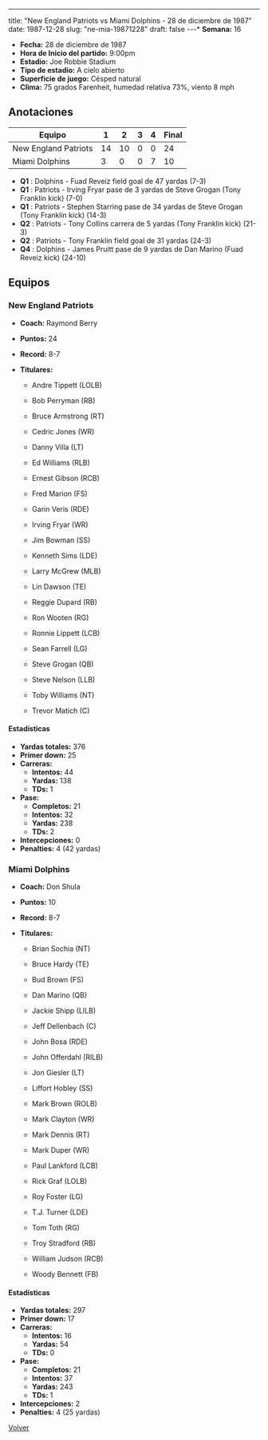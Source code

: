 ---
title: "New England Patriots vs Miami Dolphins - 28 de diciembre de 1987"
date: 1987-12-28
slug: "ne-mia-19871228"
draft: false
---* **Semana:** 16
* **Fecha:** 28 de diciembre de 1987
* **Hora de Inicio del partido:** 9:00pm
* **Estadio:** Joe Robbie Stadium
* **Tipo de estadio:** A cielo abierto
* **Superficie de juego:** Césped natural
* **Clima:** 75 grados Farenheit, humedad relativa 73%, viento 8 mph




## Anotaciones
| Equipo | 1 | 2 | 3 | 4 | Final |
|--------|---|---|---|---|-------|
| New England Patriots  | 14 | 10 | 0 | 0  | 24 |
| Miami Dolphins  | 3 | 0 | 0 | 7  | 10 |
* **Q1** : Dolphins - Fuad Reveiz field goal de 47 yardas (7-3)
* **Q1** : Patriots - Irving Fryar pase de 3 yardas de Steve Grogan (Tony Franklin kick) (7-0)
* **Q1** : Patriots - Stephen Starring pase de 34 yardas de Steve Grogan (Tony Franklin kick) (14-3)
* **Q2** : Patriots - Tony Collins carrera de 5 yardas (Tony Franklin kick) (21-3)
* **Q2** : Patriots - Tony Franklin field goal de 31 yardas (24-3)
* **Q4** : Dolphins - James Pruitt pase de 9 yardas de Dan Marino (Fuad Reveiz kick) (24-10)


## Equipos


### New England Patriots
* **Coach:** Raymond Berry
* **Puntos:** 24
* **Record:** 8-7
* **Titulares:** 

  * Andre Tippett (LOLB) 

  * Bob Perryman (RB) 

  * Bruce Armstrong (RT) 

  * Cedric Jones (WR) 

  * Danny Villa (LT) 

  * Ed Williams (RLB) 

  * Ernest Gibson (RCB) 

  * Fred Marion (FS) 

  * Garin Veris (RDE) 

  * Irving Fryar (WR) 

  * Jim Bowman (SS) 

  * Kenneth Sims (LDE) 

  * Larry McGrew (MLB) 

  * Lin Dawson (TE) 

  * Reggie Dupard (RB) 

  * Ron Wooten (RG) 

  * Ronnie Lippett (LCB) 

  * Sean Farrell (LG) 

  * Steve Grogan (QB) 

  * Steve Nelson (LLB) 

  * Toby Williams (NT) 

  * Trevor Matich (C) 

#### Estadísticas
* **Yardas totales:** 376
* **Primer down:** 25
* **Carreras:**
  * **Intentos:** 44
  * **Yardas:** 138
  * **TDs:** 1
* **Pase:**
  * **Completos:** 21
  * **Intentos:** 32
  * **Yardas:** 238
  * **TDs:** 2
* **Intercepciones:** 0
* **Penalties:** 4 (42 yardas)

### Miami Dolphins
* **Coach:** Don Shula
* **Puntos:** 10
* **Record:** 8-7
* **Titulares:** 

  * Brian Sochia (NT) 

  * Bruce Hardy (TE) 

  * Bud Brown (FS) 

  * Dan Marino (QB) 

  * Jackie Shipp (LILB) 

  * Jeff Dellenbach (C) 

  * John Bosa (RDE) 

  * John Offerdahl (RILB) 

  * Jon Giesler (LT) 

  * Liffort Hobley (SS) 

  * Mark Brown (ROLB) 

  * Mark Clayton (WR) 

  * Mark Dennis (RT) 

  * Mark Duper (WR) 

  * Paul Lankford (LCB) 

  * Rick Graf (LOLB) 

  * Roy Foster (LG) 

  * T.J. Turner (LDE) 

  * Tom Toth (RG) 

  * Troy Stradford (RB) 

  * William Judson (RCB) 

  * Woody Bennett (FB) 

#### Estadísticas
* **Yardas totales:** 297
* **Primer down:** 17
* **Carreras:**
  * **Intentos:** 16
  * **Yardas:** 54
  * **TDs:** 0
* **Pase:**
  * **Completos:** 21
  * **Intentos:** 37
  * **Yardas:** 243
  * **TDs:** 1
* **Intercepciones:** 2
* **Penalties:** 4 (25 yardas)


[Volver](/historia/1987)
